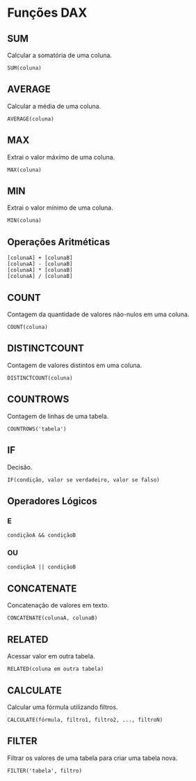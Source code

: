 # Funções DAX

## SUM

Calcular a somatória de uma coluna.

```
SUM(coluna)
```

## AVERAGE

Calcular a média de uma coluna.

```
AVERAGE(coluna)
```

## MAX

Extrai o valor máximo de uma coluna.

```
MAX(coluna)
```
## MIN

Extrai o valor mínimo de uma coluna.

```
MIN(coluna)
```

## Operações Aritméticas 

```
[colunaA] + [colunaB]
[colunaA] - [colunaB]
[colunaA] * [colunaB]
[colunaA] / [colunaB]
```

## COUNT

Contagem da quantidade de valores não-nulos em uma coluna.

```
COUNT(coluna)
```

## DISTINCTCOUNT

Contagem de valores distintos em uma coluna.

```
DISTINCTCOUNT(coluna)
```

## COUNTROWS

Contagem de linhas de uma tabela.

```
COUNTROWS('tabela')
```

## IF

Decisão.

```
IF(condição, valor se verdadeiro, valor se falso)
```

## Operadores Lógicos

### E

```
condiçãoA && condiçãoB
```

### OU

```
condiçãoA || condiçãoB
```

## CONCATENATE

Concatenação de valores em texto.

```
CONCATENATE(colunaA, colunaB)
```

## RELATED

Acessar valor em outra tabela.

```
RELATED(coluna em outra tabela)
```

## CALCULATE

Calcular uma fórmula utilizando filtros.

```
CALCULATE(fórmula, filtro1, filtro2, ..., filtroN)
```

## FILTER

Filtrar os valores de uma tabela para criar uma tabela nova.

```
FILTER('tabela', filtro)
```
